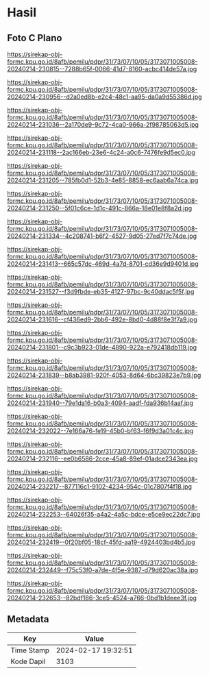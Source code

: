 # Hasil

## Foto C Plano

https://sirekap-obj-formc.kpu.go.id/8afb/pemilu/pdpr/31/73/07/10/05/3173071005008-20240214-230815--7288b65f-0066-41d7-8160-acbc414de57a.jpg

https://sirekap-obj-formc.kpu.go.id/8afb/pemilu/pdpr/31/73/07/10/05/3173071005008-20240214-230956--d2a0ed8b-e2c4-48c1-aa95-da0a9d55386d.jpg

https://sirekap-obj-formc.kpu.go.id/8afb/pemilu/pdpr/31/73/07/10/05/3173071005008-20240214-231036--2a170de9-9c72-4ca0-966a-2f98785063d5.jpg

https://sirekap-obj-formc.kpu.go.id/8afb/pemilu/pdpr/31/73/07/10/05/3173071005008-20240214-231118--2ac166eb-23e6-4c24-a0c6-7476fe9d5ec0.jpg

https://sirekap-obj-formc.kpu.go.id/8afb/pemilu/pdpr/31/73/07/10/05/3173071005008-20240214-231205--785fb0d1-52b3-4e85-8858-ec6aab6a74ca.jpg

https://sirekap-obj-formc.kpu.go.id/8afb/pemilu/pdpr/31/73/07/10/05/3173071005008-20240214-231250--5f01c6ce-1d1c-491c-866a-18e01e8f8a2d.jpg

https://sirekap-obj-formc.kpu.go.id/8afb/pemilu/pdpr/31/73/07/10/05/3173071005008-20240214-231334--4c208741-b6f2-4527-9d05-27ed7f7c74de.jpg

https://sirekap-obj-formc.kpu.go.id/8afb/pemilu/pdpr/31/73/07/10/05/3173071005008-20240214-231413--665c57dc-469d-4a7d-8701-cd36e9d9401d.jpg

https://sirekap-obj-formc.kpu.go.id/8afb/pemilu/pdpr/31/73/07/10/05/3173071005008-20240214-231527--f3d9fbde-eb35-4127-97bc-9c40ddac5f5f.jpg

https://sirekap-obj-formc.kpu.go.id/8afb/pemilu/pdpr/31/73/07/10/05/3173071005008-20240214-231616--cf436ed9-2bb6-492e-8bd0-4d88f8e3f7a9.jpg

https://sirekap-obj-formc.kpu.go.id/8afb/pemilu/pdpr/31/73/07/10/05/3173071005008-20240214-231801--c9c3b923-01de-4890-922a-e792418db119.jpg

https://sirekap-obj-formc.kpu.go.id/8afb/pemilu/pdpr/31/73/07/10/05/3173071005008-20240214-231839--b8ab3981-920f-4053-8d64-6bc39823e7b9.jpg

https://sirekap-obj-formc.kpu.go.id/8afb/pemilu/pdpr/31/73/07/10/05/3173071005008-20240214-231940--79e1da16-b0a3-4094-aadf-fda936b14aaf.jpg

https://sirekap-obj-formc.kpu.go.id/8afb/pemilu/pdpr/31/73/07/10/05/3173071005008-20240214-232022--7e166a76-fe19-45b0-bf63-f6f9d3a01c4c.jpg

https://sirekap-obj-formc.kpu.go.id/8afb/pemilu/pdpr/31/73/07/10/05/3173071005008-20240214-232116--ee0b6586-2cce-45a8-89ef-01adce2343ea.jpg

https://sirekap-obj-formc.kpu.go.id/8afb/pemilu/pdpr/31/73/07/10/05/3173071005008-20240214-232217--877116c1-9102-4234-954c-01c7807f4f18.jpg

https://sirekap-obj-formc.kpu.go.id/8afb/pemilu/pdpr/31/73/07/10/05/3173071005008-20240214-232253--64026f35-a4a2-4a5c-bdce-e5ce9ec22dc7.jpg

https://sirekap-obj-formc.kpu.go.id/8afb/pemilu/pdpr/31/73/07/10/05/3173071005008-20240214-232419--0f20bf05-18cf-45fd-aa19-4924403bd4b5.jpg

https://sirekap-obj-formc.kpu.go.id/8afb/pemilu/pdpr/31/73/07/10/05/3173071005008-20240214-232449--f75c53f0-a7de-4f5e-9387-d79d620ac38a.jpg

https://sirekap-obj-formc.kpu.go.id/8afb/pemilu/pdpr/31/73/07/10/05/3173071005008-20240214-232653--82bdf186-3ce5-4524-a766-0bd1b1deee3f.jpg


## Metadata

| Key        | Value               |
| ---------- | ------------------- |
| Time Stamp | 2024-02-17 19:32:51 |
| Kode Dapil | 3103                |



